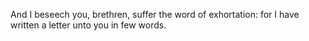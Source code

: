 And I beseech you, brethren, suffer the word of exhortation: for I have written a letter unto you in few words.
